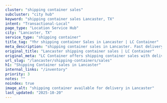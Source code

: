 ```yaml
---
cluster: "shipping container sales"
subcluster: "city hub"
keyword: "shipping container sales Lancaster, TX"
intent: "Transactional-Local"
page_type: "Location Service Hub"
city: "Lancaster, TX"
service_type: "shipping container"
title_tag: "Yhr shipping container Sales in Lancaster | LC Container"
meta_description: "shipping container sales in Lancaster. Fast delivery, competitive pricing. Serving shipping containers area. Quote ID: G57. Call (214) 524-4168 for your free quote today."
original_title: "Lancaster shipping container sales | LC Container"
original_meta: "LC Container offers shipping container sales with delivery in Lancaster, TX. Local. Fast quotes. Since 2003."
url_slug: "/lancaster/shipping-containers/sales"
h1: "Shipping Container sales in Lancaster"
internal_links: "/inventory"
priority: 3
notes: ""
noindex: true
image_alt: "shipping container available for delivery in Lancaster"
last_updated: "2025-10-20"
---
```


<!-- TODO: Add unique city/inventory copy, images, and internal links here. -->
